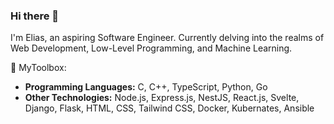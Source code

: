 ### Hi there 👋
I'm Elias, an aspiring Software Engineer. Currently delving into the realms of Web Development, Low-Level Programming, and Machine Learning.

🚀 MyToolbox:
- **Programming Languages:** C, C++, TypeScript, Python, Go
- **Other Technologies:** Node.js, Express.js, NestJS, React.js, Svelte, Django, Flask, HTML, CSS, Tailwind CSS, Docker, Kubernates, Ansible
<!--
**Elias-Belkheiri/Elias-Belkheiri** is a ✨ _special_ ✨ repository because its `README.md` (this file) appears on your GitHub profile.

Here are some ideas to get you started:

- 🔭 I’m currently working on ...
- 🌱 I’m currently learning ...
- 👯 I’m looking to collaborate on ...
- 🤔 I’m looking for help with ...
- 💬 Ask me about ...
- 📫 How to reach me: ...
- 😄 Pronouns: ...
- ⚡ Fun fact: ...
-->
